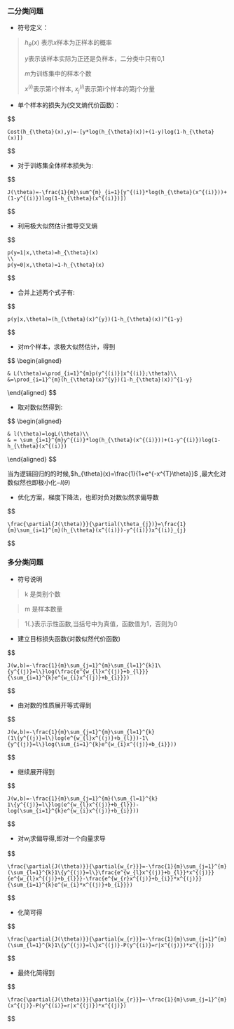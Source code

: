 ### 二分类问题

* 符号定义：
> $h_{\theta}(x)$ 表示$x$样本为正样本的概率
> 
> $y$表示该样本实际为正还是负样本，二分类中只有0,1
> 
> $m$为训练集中的样本个数
>
>$x^{(i)}$表示第i个样本, $x^{(i)}_{j}$表示第i个样本的第j个分量



* 单个样本的损失为(交叉熵代价函数)：

$$

    Cost(h_{\theta}(x),y)=-[y*log(h_{\theta}(x))+(1-y)log(1-h_{\theta}(x)])

$$

* 对于训练集全体样本损失为:

$$

    J(\theta)=-\frac{1}{m}\sum^{m}_{i=1}[y^{(i)}*log(h_{\theta}(x^{(i)}))+(1-y^{(i)})log(1-h_{\theta}(x^{(i)})])

$$

* 利用极大似然估计推导交叉熵

$$

    p(y=1|x,\theta)=h_{\theta}(x)
    \\
    p(y=0|x,\theta)=1-h_{\theta}(x)

$$

* 合并上述两个式子有:

$$

    p(y|x,\theta)=(h_{\theta}(x)^{y})(1-h_{\theta}(x))^{1-y}

$$

* 对m个样本，求极大似然估计，得到

$$
\begin{aligned}

    & L(\theta)=\prod_{i=1}^{m}p(y^{(i)}|x^{(i)};\theta)\\
    &=\prod_{i=1}^{m}(h_{\theta}(x)^{y})(1-h_{\theta}(x))^{1-y}
    
\end{aligned}
$$

* 取对数似然得到:

$$
\begin{aligned}

    & l(\theta)=logL(\theta)\\
    & = \sum_{i=1}^{m}y^{(i)}*log(h_{\theta}(x^{(i)}))+(1-y^{(i)})log(1-h_{\theta}(x^{(i)})

\end{aligned}
$$

当为逻辑回归的的时候,$h_{\theta}(x)=\frac{1}{1+e^{-x^{T}\theta}}$ ,最大化对数似然也即极小化$-l(\theta)$

* 优化方案，梯度下降法，也即对负对数似然求偏导数

$$

    \frac{\partial{J(\theta)}}{\partial(\theta_{j})}=\frac{1}{m}\sum_{i=1}^{m}(h_{\theta}(x^{(i)})-y^{(i)})x^{(i)}_{j}

$$

### 多分类问题

* 符号说明

> k 是类别个数

> m 是样本数量

> $1\{.\}$表示示性函数,当括号中为真值，函数值为1，否则为0

* 建立目标损失函数(对数似然代价函数)
  
$$

    J(w,b)=-\frac{1}{m}\sum_{j=1}^{m}\sum_{l=1}^{k}1\{y^{(j)}=l\}log(\frac{e^{w_{l}x^{(j)}+b_{l}}}{\sum_{i=1}^{k}e^{w_{i}x^{(j)}+b_{i}}})

$$

* 由对数的性质展开等式得到

$$

    J(w,b)=-\frac{1}{m}\sum_{j=1}^{m}\sum_{l=1}^{k}
    (1\{y^{(j)}=l\}log(e^{w_{l}x^{(j)}+b_{l}})-1\{y^{(j)}=l\}log(\sum_{i=1}^{k}e^{w_{i}x^{(j)}+b_{i}}))

$$

* 继续展开得到

$$

    J(w,b)=-\frac{1}{m}\sum_{j=1}^{m}(\sum_{l=1}^{k}
    1\{y^{(j)}=l\}log(e^{w_{l}x^{(j)}+b_{l}})-log(\sum_{i=1}^{k}e^{w_{i}x^{(j)}+b_{i}}))

$$

* 对$w_{i}$求偏导得,即对一个向量求导

$$

    \frac{\partial{J(\theta)}}{\partial{w_{r}}}=-\frac{1}{m}\sum_{j=1}^{m}(\sum_{l=1}^{k}1\{y^{(j)}=l\}\frac{e^{w_{l}x^{(j)}+b_{l}}*x^{(j)}}{e^{w_{l}x^{(j)}+b_{l}}}-\frac{e^{w_{r}x^{(j)}+b_{i}}*x^{(j)}}{\sum_{i=1}^{k}e^{w_{i}*x^{(j)}+b_{i}}})

$$

* 化简可得

$$

    \frac{\partial{J(\theta)}}{\partial{w_{r}}}=-\frac{1}{m}\sum_{j=1}^{m}(\sum_{l=1}^{k}1\{y^{(j)}=l\}x^{(j)}-P(y^{(i)}=r|x^{(j)})*x^{(j)})

$$

* 最终化简得到

$$

    \frac{\partial{J(\theta)}}{\partial{w_{r}}}=-\frac{1}{m}\sum_{j=1}^{m}(x^{(j)}-P(y^{(i)}=r|x^{(j)})*x^{(j)})

$$